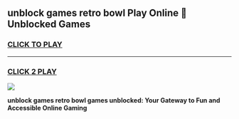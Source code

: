 
## unblock games retro bowl Play Online 👋 Unblocked Games
<h3>
<a href="https://premium.freeplayer.one?title=unblock_games_retro_bowl&ref=19F">CLICK TO PLAY</a></h3>
<hr>

<h3>
<a href="https://premium.freeplayer.one?title=unblock_games_retro_bowl&ref=19F">CLICK 2 PLAY</a>
  
</h3>

<a href="https://premium.freeplayer.one?title=unblock_games_retro_bowl&ref=19F"><img src="https://clearcache.store/games.png"></a>


**unblock games retro bowl games unblocked: Your Gateway to Fun and Accessible Online Gaming**
